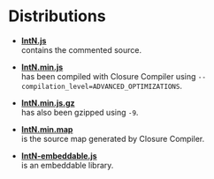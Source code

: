 Distributions
=============

* **[IntN.js](https://raw.githubusercontent.com/dcodeIO/IntN.js/master/dist/IntN.js)**  
  contains the commented source.
  
* **[IntN.min.js](https://raw.githubusercontent.com/dcodeIO/IntN.js/master/dist/IntN.min.js)**  
  has been compiled with Closure Compiler using `--compilation_level=ADVANCED_OPTIMIZATIONS`.
  
* **[IntN.min.js.gz](https://raw.githubusercontent.com/dcodeIO/IntN.js/master/dist/IntN.min.js.gz)**  
  has also been gzipped using `-9`.
  
* **[IntN.min.map](https://raw.githubusercontent.com/dcodeIO/IntN.js/master/dist/IntN.min.map)**  
  is the source map generated by Closure Compiler.

* **[IntN-embeddable.js](https://raw.githubusercontent.com/dcodeIO/IntN.js/master/dist/IntN-embeddable.js)**    
  is an embeddable library.

